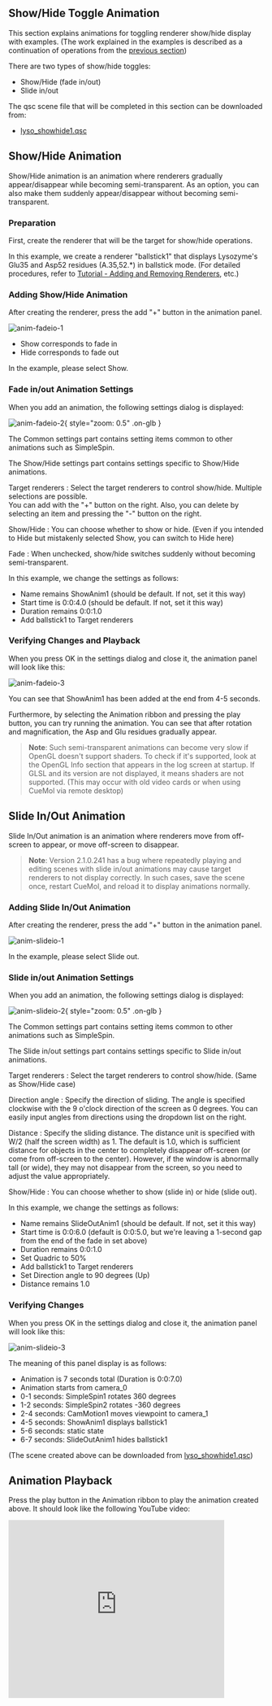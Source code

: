 ## Show/Hide Toggle Animation
This section explains animations for toggling renderer show/hide display with examples.
(The work explained in the examples is described as a continuation of operations from the [previous section](../Anim_CameraMotion))

There are two types of show/hide toggles:

*  Show/Hide (fade in/out)
*  Slide in/out

The qsc scene file that will be completed in this section can be downloaded from:

*  [lyso_showhide1.qsc](http://downloads.sourceforge.net/project/cuemol/sample-files/2.1.0.241/lyso_showhide1.qsc)

## Show/Hide Animation
Show/Hide animation is an animation where renderers gradually appear/disappear while becoming semi-transparent.
As an option, you can also make them suddenly appear/disappear without becoming semi-transparent.

### Preparation
First, create the renderer that will be the target for show/hide operations.

In this example, we create a renderer "ballstick1" that displays Lysozyme's Glu35 and Asp52 residues (A.35,52.*) in ballstick mode.
(For detailed procedures, refer to [Tutorial - Adding and Removing Renderers](../../Documents/GUIのチュートリアル(CueMol2)/Step4), etc.)

### Adding Show/Hide Animation
After creating the renderer, press the add "+" button in the animation panel.

![anim-fadeio-1](../../assets/images/cuemol2/Anim_ShowHide/anim-fadeio-1.png)

* Show corresponds to fade in
* Hide corresponds to fade out

In the example, please select Show.

### Fade in/out Animation Settings

When you add an animation, the following settings dialog is displayed:

![anim-fadeio-2](../../assets/images/cuemol2/Anim_ShowHide/anim-fadeio-2.png){ style="zoom: 0.5" .on-glb }

The Common settings part contains setting items common to other animations such as SimpleSpin.

The Show/Hide settings part contains settings specific to Show/Hide animations.

Target renderers
:   Select the target renderers to control show/hide. Multiple selections are possible.<br/>
You can add with the "+" button on the right. Also, you can delete by selecting an item and pressing the "-" button on the right.

Show/Hide
:   You can choose whether to show or hide. (Even if you intended to Hide but mistakenly selected Show, you can switch to Hide here)

Fade
:   When unchecked, show/hide switches suddenly without becoming semi-transparent.

In this example, we change the settings as follows:

* Name remains ShowAnim1 (should be default. If not, set it this way)
* Start time is 0:0:4.0 (should be default. If not, set it this way)
* Duration remains 0:0:1.0
* Add ballstick1 to Target renderers

### Verifying Changes and Playback
When you press OK in the settings dialog and close it, the animation panel will look like this:

![anim-fadeio-3](../../assets/images/cuemol2/Anim_ShowHide/anim-fadeio-3.png)

You can see that ShowAnim1 has been added at the end from 4-5 seconds.

Furthermore, by selecting the Animation ribbon and pressing the play button, you can try running the animation.
You can see that after rotation and magnification, the Asp and Glu residues gradually appear.

> **Note**: Such semi-transparent animations can become very slow if OpenGL doesn't support shaders.
To check if it's supported, look at the OpenGL Info section that appears in the log screen at startup. If GLSL and its version are not displayed, it means shaders are not supported. (This may occur with old video cards or when using CueMol via remote desktop)

## Slide In/Out Animation
Slide In/Out animation is an animation where renderers move from off-screen to appear, or move off-screen to disappear.

> **Note**: Version 2.1.0.241 has a bug where repeatedly playing and editing scenes with slide in/out animations may cause target renderers to not display correctly. In such cases, save the scene once, restart CueMol, and reload it to display animations normally.

### Adding Slide In/Out Animation
After creating the renderer, press the add "+" button in the animation panel.

![anim-slideio-1](../../assets/images/cuemol2/Anim_ShowHide/anim-slideio-1.png)

In the example, please select Slide out.

### Slide in/out Animation Settings

When you add an animation, the following settings dialog is displayed:

![anim-slideio-2](../../assets/images/cuemol2/Anim_ShowHide/anim-slideio-2.png){ style="zoom: 0.5" .on-glb }

The Common settings part contains setting items common to other animations such as SimpleSpin.

The Slide in/out settings part contains settings specific to Slide in/out animations.

Target renderers
:   Select the target renderers to control show/hide. (Same as Show/Hide case)

Direction angle
:   Specify the direction of sliding. The angle is specified clockwise with the 9 o'clock direction of the screen as 0 degrees. You can easily input angles from directions using the dropdown list on the right.

Distance
:   Specify the sliding distance. The distance unit is specified with W/2 (half the screen width) as 1. The default is 1.0, which is sufficient distance for objects in the center to completely disappear off-screen (or come from off-screen to the center). However, if the window is abnormally tall (or wide), they may not disappear from the screen, so you need to adjust the value appropriately.

Show/Hide
:   You can choose whether to show (slide in) or hide (slide out).

In this example, we change the settings as follows:

* Name remains SlideOutAnim1 (should be default. If not, set it this way)
* Start time is 0:0:6.0 (default is 0:0:5.0, but we're leaving a 1-second gap from the end of the fade in set above)
* Duration remains 0:0:1.0
* Set Quadric to 50%
* Add ballstick1 to Target renderers
* Set Direction angle to 90 degrees (Up)
* Distance remains 1.0

### Verifying Changes
When you press OK in the settings dialog and close it, the animation panel will look like this:

![anim-slideio-3](../../assets/images/cuemol2/Anim_ShowHide/anim-slideio-3.png)

The meaning of this panel display is as follows:

*  Animation is 7 seconds total (Duration is 0:0:7.0)
*  Animation starts from camera_0
*  0-1 seconds: SimpleSpin1 rotates 360 degrees
*  1-2 seconds: SimpleSpin2 rotates -360 degrees
*  2-4 seconds: CamMotion1 moves viewpoint to camera_1
*  4-5 seconds: ShowAnim1 displays ballstick1
*  5-6 seconds: static state
*  6-7 seconds: SlideOutAnim1 hides ballstick1

(The scene created above can be downloaded from
[lyso_showhide1.qsc](http://downloads.sourceforge.net/project/cuemol/sample-files/2.1.0.241/lyso_showhide1.qsc))

## Animation Playback
Press the play button in the Animation ribbon to play the animation created above.
It should look like the following YouTube video:

<iframe width="425" height="350" src="https://www.youtube.com/embed/pHL52i3kzxE?mute=1&controls=1&rel=0&playlist=pHL52i3kzxE"
        title="YouTube video player"
        frameborder="0"
        allow="autoplay; encrypted-media"
        allowfullscreen>
</iframe>
